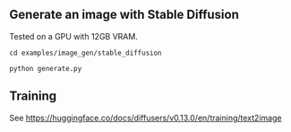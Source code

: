 ## Generate an image with Stable Diffusion

Tested on a GPU with 12GB VRAM.

```
cd examples/image_gen/stable_diffusion

python generate.py
```

## Training

See https://huggingface.co/docs/diffusers/v0.13.0/en/training/text2image